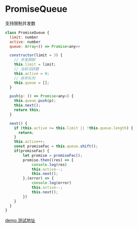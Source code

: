 # PromiseQueue

支持限制并发数

```js
class PromiseQueue {
  limit: number
  active: number
  queue: Array<() => Promise<any>>

  constructor(limit = 3) {
    // 并发限制
    this.limit = limit;
    // 当前活跃数
    this.active = 0;
    // 异步队列
    this.queue = [];
  }

  push(p: () => Promise<any>) {
    this.queue.push(p);
    this.next();
    return this;
  }

  next() {
    if (this.active >= this.limit || !this.queue.length) {
      return;
    }
    this.active++;
    const promiseFac = this.queue.shift();
    if(promiseFac) {
        let promise = promiseFac();
        promise.then((res) => {
            console.log(res)
            this.active--;
            this.next();
        },(error) => {
            console.log(error)
            this.active--;
            this.next();
        })
    }
  }
}
```

[demo 测试地址](https://www.typescriptlang.org/zh/play?#code/MYGwhgzhAEAKBOB7AtgSwgUwIoFcN+gG8AoaaEVNAFwC5oA7HZAIw3lOjGCtQDcM6jFmw4BHPHjoBBePDABPADwAKAJTQAvAD44SNJkVh68rVuIdgiehCrwc3RPGUVqm6AGZ1JMmQD0v6EA3PUBF5UAFNMA2JQ4yKgALdAA6F1QqNySqAG4o6H9oQGV9QFklQG5bQGHYwAdTLNiErh5+NwAGTJ9sgMAgfUBTa0B8NMB0JQq4iHjxfAw3AG0AXUboAF9zMgAHHAgY5Tm6NU0dBBR0DENjLS9ehMG8eIWlldVJ6L74+gwADyo1a+h4DCoceHpoSohJmYce5PdbeHyoABm0GUf3i1T4wy0Gl+tzS0AAPujoABCWEnDCJDD0ADmsUOTTI70+31eMyasPh-AA1EzXpZrCk5nodgAxLhuPESAlLSHPK5ZSErbmYPnAckUsggD7QLnbTBuVX6DCyl5ZJqanbxWJE5TKd4QdTaIh6hXQdkQRBKxKIYlmjAWm0KhncBEAWl9r1tKISwLFgZ8UwANMo2Eh4JadGCg2R7Y6CSAXTHZI5VJ6Kd6ahh-eGvbdQ7qg1Nc006T4ODNAUqUsgwA8ACqUYbIgCMdT7xCb0DQ9A7yC70F7dQHyrk9AAJihR9qcD9kWpBExWPANtamlSvj85mB4JgAJL0Z6mlvtzvQX1D1AjzvqABU0AAsmBYvFZwvkOsmQfJ8x1UI1EAAZVsR9XVUXNGxnIw-3AjAlR9Kw3HXaBmEQNMjB3T9v1-FB1kUaA6niAAWcx7RSfE3HuAB3XQ1WwIVlAo3NpxSVhiUfDCE13HwIUcaFB1Qep0mgcTSN7STUBZeUFXxM5FmWaEBKTZNByI5AlzcHSlx5Fc1DzPcPgPBgMCYrYtVNc0M34SM3gwAArDBuA05MvOgUzvKaTAqCXRAcEvDTfL8hUdOQ1CeCsdYAH5nIgByMGUAADAASQhUCmf0IHsYB3Qgf0soMzspjS9Q6HeNzuHSrKcv9CEwFQEASsIMqxwq6sIq8qM3kQxdn3C5MqzzMaa2IQEeMfNQgA)

